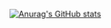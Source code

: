 [![Anurag's GitHub stats](https://github-readme-stats.vercel.app/api?username=TiborKoderman)](https://github.com/anuraghazra/github-readme-stats)
